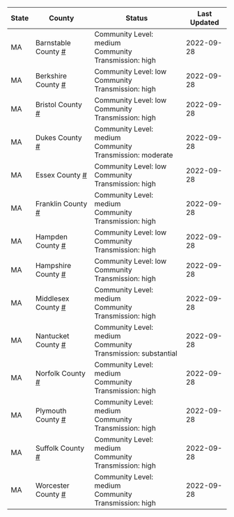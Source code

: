 State | County | Status | Last Updated
--- | --- | --- | --- 
MA | Barnstable County <a href="#barnstable_county">#</a> | <a name="barnstable_county"></a>Community Level: medium<br/>Community Transmission: high | 2022-09-28
MA | Berkshire County <a href="#berkshire_county">#</a> | <a name="berkshire_county"></a>Community Level: low<br/>Community Transmission: high | 2022-09-28
MA | Bristol County <a href="#bristol_county">#</a> | <a name="bristol_county"></a>Community Level: low<br/>Community Transmission: high | 2022-09-28
MA | Dukes County <a href="#dukes_county">#</a> | <a name="dukes_county"></a>Community Level: medium<br/>Community Transmission: moderate | 2022-09-28
MA | Essex County <a href="#essex_county">#</a> | <a name="essex_county"></a>Community Level: low<br/>Community Transmission: high | 2022-09-28
MA | Franklin County <a href="#franklin_county">#</a> | <a name="franklin_county"></a>Community Level: medium<br/>Community Transmission: high | 2022-09-28
MA | Hampden County <a href="#hampden_county">#</a> | <a name="hampden_county"></a>Community Level: low<br/>Community Transmission: high | 2022-09-28
MA | Hampshire County <a href="#hampshire_county">#</a> | <a name="hampshire_county"></a>Community Level: low<br/>Community Transmission: high | 2022-09-28
MA | Middlesex County <a href="#middlesex_county">#</a> | <a name="middlesex_county"></a>Community Level: medium<br/>Community Transmission: high | 2022-09-28
MA | Nantucket County <a href="#nantucket_county">#</a> | <a name="nantucket_county"></a>Community Level: medium<br/>Community Transmission: substantial | 2022-09-28
MA | Norfolk County <a href="#norfolk_county">#</a> | <a name="norfolk_county"></a>Community Level: medium<br/>Community Transmission: high | 2022-09-28
MA | Plymouth County <a href="#plymouth_county">#</a> | <a name="plymouth_county"></a>Community Level: medium<br/>Community Transmission: high | 2022-09-28
MA | Suffolk County <a href="#suffolk_county">#</a> | <a name="suffolk_county"></a>Community Level: medium<br/>Community Transmission: high | 2022-09-28
MA | Worcester County <a href="#worcester_county">#</a> | <a name="worcester_county"></a>Community Level: medium<br/>Community Transmission: high | 2022-09-28
